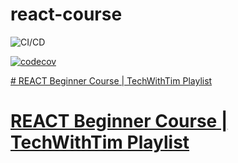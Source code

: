 # react-course
![CI/CD](https://github.com/envistacom/react-course/workflows/REACT%20CI/CD%20For%20GH-Pages/badge.svg)

[![codecov](https://codecov.io/gh/envistacom/react-course/branch/master/graph/badge.svg)](https://codecov.io/gh/envistacom/react-course)

<a href="https://www.youtube.com/playlist?list=PLzMcBGfZo4-nRV61oEu3KfMwWKI571uPT"># REACT Beginner Course | TechWithTim Playlist</a>

# [REACT Beginner Course | TechWithTim Playlist](https://www.youtube.com/playlist?list=PLzMcBGfZo4-nRV61oEu3KfMwWKI571uPT)

